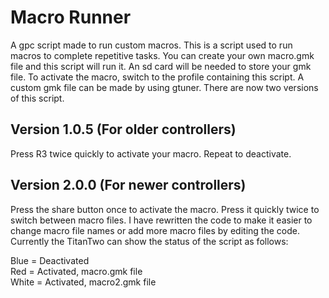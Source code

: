 # Macro Runner
 A gpc script made to run custom macros. This is a script used to run macros to complete repetitive tasks. You can create your own macro.gmk file and this script will run it. An sd card will be needed to store your gmk file. To activate the macro, switch to the profile containing this script. A custom gmk file can be made by using gtuner. There are now two versions of this script.

**Version 1.0.5 (For older controllers)**
----------------------------------------------------------------------------------------------------------------------------
Press R3 twice quickly to activate your macro. Repeat to deactivate.

**Version 2.0.0 (For newer controllers)**
----------------------------------------------------------------------------------------------------------------------------
Press the share button once to activate the macro. Press it quickly twice to switch between macro files. I have rewritten the code to make it easier to change macro file names or add more macro files by editing the code. Currently the TitanTwo can show the status of the script as follows:  

Blue = Deactivated  
Red = Activated, macro.gmk file  
White = Activated, macro2.gmk file  
